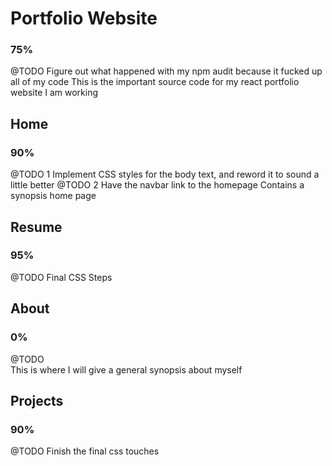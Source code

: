# Portfolio Website  
### 75%  
@TODO Figure out what happened with my npm audit because it fucked up all of my code
This is the important source code for my react portfolio website I am working

## Home
### 90%
@TODO 1 Implement CSS styles for the body text, and reword it to sound a little better
@TODO 2 Have the navbar link to the homepage
Contains a synopsis home page

## Resume 
### 95%
@TODO Final CSS Steps

## About  
### 0%
@TODO  
This is where I will give a general synopsis about myself


## Projects  
### 90%  
@TODO Finish the final css touches
